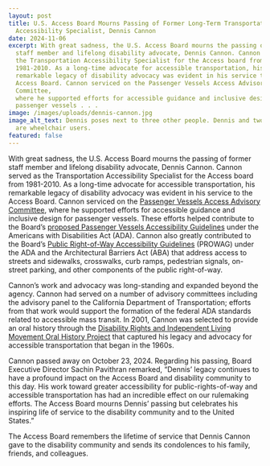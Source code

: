 ```yaml
---
layout: post
title: U.S. Access Board Mourns Passing of Former Long-Term Transportation
  Accessibility Specialist, Dennis Cannon
date: 2024-11-06
excerpt: With great sadness, the U.S. Access Board mourns the passing of former
  staff member and lifelong disability advocate, Dennis Cannon. Cannon served as
  the Transportation Accessibility Specialist for the Access board from
  1981-2010. As a long-time advocate for accessible transportation, his
  remarkable legacy of disability advocacy was evident in his service to the
  Access Board. Cannon serviced on the Passenger Vessels Access Advisory
  Committee,
  where he supported efforts for accessible guidance and inclusive design for
  passenger vessels . . .
image: /images/uploads/dennis-cannon.jpg
image_alt_text: Dennis poses next to three other people. Dennis and two others
  are wheelchair users.
featured: false
---
```

With great sadness, the U.S. Access Board mourns the passing of former staff member and lifelong disability advocate, Dennis Cannon. Cannon served as the Transportation Accessibility Specialist for the Access board from 1981-2010. As a long-time advocate for accessible transportation, his remarkable legacy of disability advocacy was evident in his service to the Access Board. Cannon serviced on the [Passenger Vessels Access Advisory Committee](https://www.access-board.gov/advisory-committee-reports/passenger-vessels/pvaac-report-intro/), where he supported efforts for accessible guidance and inclusive design for passenger vessels. These efforts helped contribute to the Board’s [proposed Passenger Vessels Accessibility Guidelines](https://www.access-board.gov/pvag/) under the Americans with Disabilities Act (ADA). Cannon also greatly contributed to the Board’s [Public Right-of-Way Accessibility Guidelines](https://www.access-board.gov/prowag/) (PROWAG) under the ADA and the Architectural Barriers Act (ABA) that address access to streets and sidewalks, crosswalks, curb ramps, pedestrian signals, on-street parking, and other components of the public right-of-way. 

Cannon’s work and advocacy was long-standing and expanded beyond the agency. Cannon had served on a number of advisory committees including the advisory panel to the California Department of Transportation; efforts from that work would support the formation of the federal ADA standards related to accessible mass transit. In 2001, Cannon was selected to provide an oral history through the [Disability Rights and Independent Living Movement Oral History Project](https://oac.cdlib.org/view?docId=hb2j49n5h3&brand=oac4&doc.view=entire_text) that captured his legacy and advocacy for accessible transportation that began in the 1960s. 

Cannon passed away on October 23, 2024. Regarding his passing, Board Executive Director Sachin Pavithran remarked, “Dennis’ legacy continues to have a profound impact on the Access Board and disability community to this day. His work toward greater accessibility for public-rights-of-way and accessible transportation has had an incredible effect on our rulemaking efforts. The Access Board mourns Dennis’ passing but celebrates his inspiring life of service to the disability community and to the United States.” 

The Access Board remembers the lifetime of service that Dennis Cannon gave to the disability community and sends its condolences to his family, friends, and colleagues.
